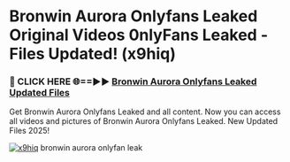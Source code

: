 # Bronwin Aurora Onlyfans Leaked Original Videos 0nlyFans Leaked - Files Updated! (x9hiq)

<h3>🔴 CLICK HERE 🌐==►► <a href="https://tinyurl.com/2jnfzry5" rel="nofollow">Bronwin Aurora Onlyfans Leaked Updated Files</a></h3>

Get Bronwin Aurora Onlyfans Leaked and all content. Now you can access all videos and pictures of Bronwin Aurora Onlyfans Leaked. New Updated Files 2025!

[![x9hiq](https://i.imgur.com/GyGTBgg.gif)](https://tinyurl.com/2jnfzry5)
bronwin aurora onlyfan leak